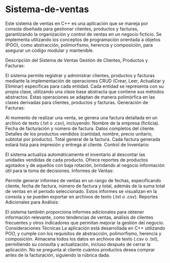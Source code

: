 # Sistema-de-ventas

Este sistema de ventas en C++ es una aplicación que se maneja por consola diseñada para gestionar clientes, productos y facturas, garantizando la organización y control de ventas en un negocio ficticio. Se implementa utilizando los conceptos de programación orientada a objetos (POO), como abstracción, polimorfismo, herencia y composición, para asegurar un código modular y mantenible.

Descripción del Sistema de Ventas
Gestión de Clientes, Productos y Facturas:

El sistema permite registrar y administrar clientes, productos y facturas mediante la implementación de operaciones CRUD (Crear, Leer, Actualizar y Eliminar) específicas para cada entidad.
Cada entidad se representa con su propia clase, utilizando una clase base abstracta que contiene sus métodos abstractos. Estas operaciones se adaptan de manera polimórfica en las clases derivadas para clientes, productos y facturas.
Generación de Facturas:

Al momento de realizar una venta, se genera una factura detallada en un archivo de texto (.txt o .csv), incluyendo:
Nombre de la empresa (ficticia).
Fecha de facturación y número de factura.
Datos completos del cliente.
Detalles de los productos vendidos (cantidad, nombre, precio unitario, subtotal por producto).
Total general de la factura.
Cada factura generada estará lista para impresión y entrega al cliente.
Control de Inventario:

El sistema actualiza automáticamente el inventario al descontar las unidades vendidas de cada producto.
Ofrece reportes de productos agotados y de aquellos con baja rotación, brindando al negocio información útil para la toma de decisiones.
Informes de Ventas:

Permite generar informes de ventas en un rango de fechas, especificando cliente, fecha de factura, número de factura y total, además de la suma total de ventas en el periodo seleccionado. Estos informes se visualizan en la consola y se pueden exportar en archivos de texto (.txt o .csv).
Reportes Adicionales para Análisis:

El sistema también proporciona informes adicionales para obtener información relevante, como tendencias de ventas, análisis de clientes frecuentes y otros indicadores que permitan mejorar la gestión del negocio.
Consideraciones Técnicas
La aplicación está desarrollada en C++ utilizando POO, y cumple con los requisitos de abstracción, polimorfismo, herencia y composición.
Almacena todos los datos en archivos de texto (.csv o .txt), permitiendo su consulta y actualización, incluso después de cerrar la aplicación.
No se pregunta al cliente cuántos productos desea comprar antes de la facturación, siguiendo la rúbrica dada.
